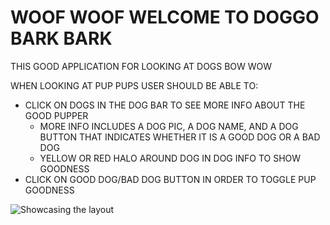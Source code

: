 # WOOF WOOF WELCOME TO DOGGO BARK BARK

THIS GOOD APPLICATION FOR LOOKING AT DOGS BOW WOW

WHEN LOOKING AT PUP PUPS USER SHOULD BE ABLE TO:
 - CLICK ON DOGS IN THE DOG BAR TO SEE MORE INFO ABOUT THE GOOD PUPPER
   - MORE INFO INCLUDES A DOG PIC, A DOG NAME, AND A DOG BUTTON THAT INDICATES WHETHER IT IS A GOOD DOG OR A BAD DOG
   - YELLOW OR RED HALO AROUND DOG IN DOG INFO TO SHOW GOODNESS
 - CLICK ON GOOD DOG/BAD DOG BUTTON IN ORDER TO TOGGLE PUP GOODNESS

![Showcasing the layout](woof-woof-demo.gif)
